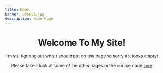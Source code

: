 ```yaml
---
title: Home
banner: 805656.jpg
description: Home Page
---
```

<h1 class="color-primary" align="center"> Welcome To My Site!</h1>
<p align="center">I'm still figuring out what I should put on this page so sorry if it looks empty!</p>

<p align="center">Please take a look at some of the other pages or the source code <a class="color-primary" href="https://github.com/Thomas-Oliv/my-portfolio">here</a></p>